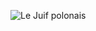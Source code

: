 ![Le Juif polonais](https://www.bing.com/th?id=OHR.ChinaDragon_EN-US6781838142_1920x1080.jpg&rf=LaDigue_1920x1080.jpg&pid=hp)